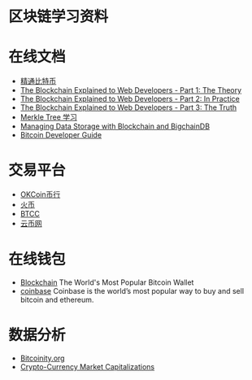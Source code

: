 区块链学习资料
==============

# 在线文档

* [精通比特币](http://zhibimo.com/read/wang-miao/mastering-bitcoin/index.html)
* [The Blockchain Explained to Web Developers - Part 1: The Theory](http://marmelab.com/blog/2016/04/28/blockchain-for-web-developers-the-theory.html)
* [The Blockchain Explained to Web Developers - Part 2: In Practice](http://marmelab.com/blog/2016/05/20/blockchain-for-web-developers-in-practice.html)
* [The Blockchain Explained to Web Developers - Part 3: The Truth](http://marmelab.com/blog/2016/06/14/blockchain-for-web-developers-the-truth.html)
* [Merkle Tree 学习](http://www.cnblogs.com/fengzhiwu/p/5524324.html)
* [Managing Data Storage with Blockchain and BigchainDB](https://www.sitepoint.com/managing-data-storage-with-blockchain-and-bigchaindb/)
* [Bitcoin Developer Guide](https://bitcoin.org/en/developer-guide)

# 交易平台
* [OKCoin币行](https://www.okcoin.cn/)
* [火币](https://www.huobi.com/)
* [BTCC](https://www.btcc.com/)
* [云币网](https://yunbi.com/)

# 在线钱包
* [Blockchain](https://blockchain.info/wallet/) The World's Most Popular Bitcoin Wallet
* [coinbase](https://www.coinbase.com/) Coinbase is the world’s most popular way to buy and sell bitcoin and ethereum.

# 数据分析
* [Bitcoinity.org](http://data.bitcoinity.org/)
* [Crypto-Currency Market Capitalizations](https://coinmarketcap.com/)
